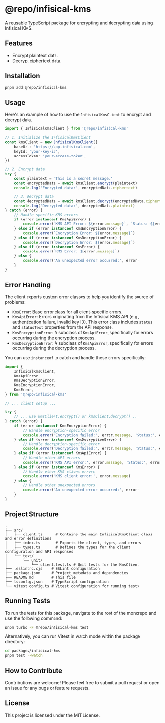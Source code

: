 # @repo/infisical-kms

A reusable TypeScript package for encrypting and decrypting data using Infisical KMS.

## Features

- Encrypt plaintext data.
- Decrypt ciphertext data.

## Installation

```bash
pnpm add @repo/infisical-kms
```

## Usage

Here's an example of how to use the `InfisicalKmsClient` to encrypt and decrypt data.

```typescript
import { InfisicalKmsClient } from '@repo/infisical-kms'

// 1. Initialize the InfisicalKmsClient
const kmsClient = new InfisicalKmsClient({
	baseUrl: 'https://app.infisical.com',
	keyId: 'your-key-id',
	accessToken: 'your-access-token',
})

// 2. Encrypt data
try {
	const plaintext = 'This is a secret message.'
	const encryptedData = await kmsClient.encrypt(plaintext)
	console.log('Encrypted data:', encryptedData.ciphertext)

	// 3. Decrypt data
	const decryptedData = await kmsClient.decrypt(encryptedData.ciphertext)
	console.log('Decrypted data:', decryptedData.plaintext)
} catch (error) {
	// Handle specific KMS errors
	if (error instanceof KmsApiError) {
		console.error(`KMS API Error: ${error.message}`, `Status: ${error.status}`)
	} else if (error instanceof KmsEncryptionError) {
		console.error(`Encryption Error: ${error.message}`)
	} else if (error instanceof KmsDecryptionError) {
		console.error(`Decryption Error: ${error.message}`)
	} else if (error instanceof KmsError) {
		console.error(`KMS Error: ${error.message}`)
	} else {
		console.error('An unexpected error occurred:', error)
	}
}
```

## Error Handling

The client exports custom error classes to help you identify the source of problems:

- `KmsError`: Base error class for all client-specific errors.
- `KmsApiError`: Errors originating from the Infisical KMS API (e.g., authentication failure, invalid key ID). This error class includes `status` and `statusText` properties from the API response.
- `KmsEncryptionError`: A subclass of `KmsApiError`, specifically for errors occurring during the encryption process.
- `KmsDecryptionError`: A subclass of `KmsApiError`, specifically for errors occurring during the decryption process.

You can use `instanceof` to catch and handle these errors specifically:

```typescript
import {
	InfisicalKmsClient,
	KmsApiError,
	KmsDecryptionError,
	KmsEncryptionError,
	KmsError,
} from '@repo/infisical-kms'

// ... client setup ...

try {
	// ... use kmsClient.encrypt() or kmsClient.decrypt() ...
} catch (error) {
	if (error instanceof KmsEncryptionError) {
		// Handle encryption-specific error
		console.error('Encryption failed:', error.message, 'Status:', error.status)
	} else if (error instanceof KmsDecryptionError) {
		// Handle decryption-specific error
		console.error('Decryption failed:', error.message, 'Status:', error.status)
	} else if (error instanceof KmsApiError) {
		// Handle other API errors
		console.error('KMS API error:', error.message, 'Status:', error.status)
	} else if (error instanceof KmsError) {
		// Handle other KMS client errors
		console.error('KMS client error:', error.message)
	} else {
		// Handle other unexpected errors
		console.error('An unexpected error occurred:', error)
	}
}
```

## Project Structure

```
.
├── src/
│   ├── client.ts      # Contains the main InfisicalKmsClient class and error definitions
│   ├── index.ts       # Exports the client, types, and errors
│   ├── types.ts       # Defines the types for the client configuration and API responses
│   └── test/
│       └── unit/
│           └── client.test.ts # Unit tests for the KmsClient
├── .eslintrc.cjs    # ESLint configuration
├── package.json     # Project metadata and dependencies
├── README.md        # This file
├── tsconfig.json    # TypeScript configuration
└── vitest.config.ts # Vitest configuration for running tests
```

## Running Tests

To run the tests for this package, navigate to the root of the monorepo and use the following command:

```bash
pnpm turbo -F @repo/infisical-kms test
```

Alternatively, you can run Vitest in watch mode within the package directory:

```bash
cd packages/infisical-kms
pnpm test --watch
```

## How to Contribute

Contributions are welcome! Please feel free to submit a pull request or open an issue for any bugs or feature requests.

## License

This project is licensed under the MIT License.

